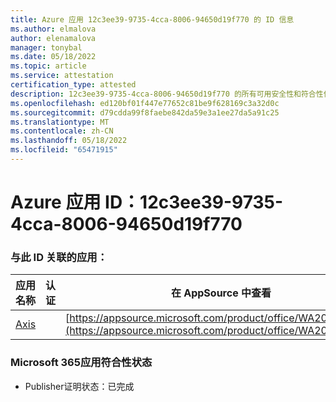 ```yaml
---
title: Azure 应用 12c3ee39-9735-4cca-8006-94650d19f770 的 ID 信息
ms.author: elmalova
author: elenamalova
manager: tonybal
ms.date: 05/18/2022
ms.topic: article
ms.service: attestation
certification_type: attested
description: 12c3ee39-9735-4cca-8006-94650d19f770 的所有可用安全性和符合性信息信息。
ms.openlocfilehash: ed120bf01f447e77652c81be9f628169c3a32d0c
ms.sourcegitcommit: d79cdda99f8faebe842da59e3a1ee27da5a91c25
ms.translationtype: MT
ms.contentlocale: zh-CN
ms.lasthandoff: 05/18/2022
ms.locfileid: "65471915"
---
```

# <a name="azure-app-id-12c3ee39-9735-4cca-8006-94650d19f770"></a>Azure 应用 ID：12c3ee39-9735-4cca-8006-94650d19f770


### <a name="apps-associated-with-this-id"></a>与此 ID 关联的应用：
| **应用名称** | **认证** | **在 AppSource 中查看** |
|--------------|---------------|-----------------------|
| [Axis](../forward/WA200003932.md) |  | [https://appsource.microsoft.com/product/office/WA200003932](https://appsource.microsoft.com/product/office/WA200003932) |

### <a name="microsoft-365-app-compliance-status"></a>Microsoft 365应用符合性状态
- Publisher证明状态：已完成
